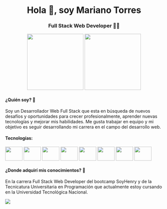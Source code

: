 <h1 align="center">Hola 👋, soy Mariano Torres</h1>
<h3 align="center">Full Stack Web Developer 👨‍💻</h3>
<div align="center"> 
  <img height="180em" src="https://github-readme-stats.vercel.app/api?username=marianoitorres&show_icons=true&theme=dark">
  <img height="180em" src="https://github-readme-stats.vercel.app/api/top-langs/?username=marianoitorres&layout=compact&langs_count=16&theme=dark">
</div>

<h4>¿Quién soy? 🤔</h4>
<p>
Soy un Desarrollador Web Full Stack que esta en búsqueda de nuevos desafíos y oportunidades para crecer profesionalmente, aprender nuevas tecnologías y mejorar mis habilidades. Me gusta trabajar en equipo y mi objetivo es seguir desarrollando mi carrera en el campo del desarrollo web. </p>

<h4>Tecnologías:</h4>
<div style="display: inline-block">
  <img height="45px" width="55px" src="https://cdn.jsdelivr.net/gh/devicons/devicon/icons/javascript/javascript-original.svg" />
  <img height="45px" width="55px" src="https://cdn.jsdelivr.net/gh/devicons/devicon/icons/react/react-original-wordmark.svg" />
  <img height="45px" width="55px" src="https://cdn.jsdelivr.net/gh/devicons/devicon/icons/redux/redux-original.svg" />
  <img height="45px" width="55px" src="https://cdn.jsdelivr.net/gh/devicons/devicon/icons/nodejs/nodejs-original-wordmark.svg"  />
  <img height="45px" width="55px" src="https://cdn.jsdelivr.net/gh/devicons/devicon/icons/html5/html5-original-wordmark.svg" />
  <img height="45px" width="55px" src="https://cdn.jsdelivr.net/gh/devicons/devicon/icons/css3/css3-original-wordmark.svg" />
  <img height="45px" width="55px" src="https://cdn.jsdelivr.net/gh/devicons/devicon/icons/tailwindcss/tailwindcss-original-wordmark.svg" />
  <img height="45px" width="55px" src="https://cdn.jsdelivr.net/gh/devicons/devicon/icons/express/express-original-wordmark.svg" />
</div>

<h4>¿Donde adquirí mis conocimientos?  🤔</h4>
<p>
En la carrera Full Stack Web Developer del bootcamp SoyHenry y de la Tecnicatura Universitaria en Programación que actualmente estoy cursando en la Universidad Tecnológica Nacional. </p>

<div>
  <a href="mailto:marianxtorres@gmail.com"><img src="https://img.shields.io/badge/Gmail-D14836?style=for-the-badge&logo=gmail&logoColor=white"></a>  
</div>
